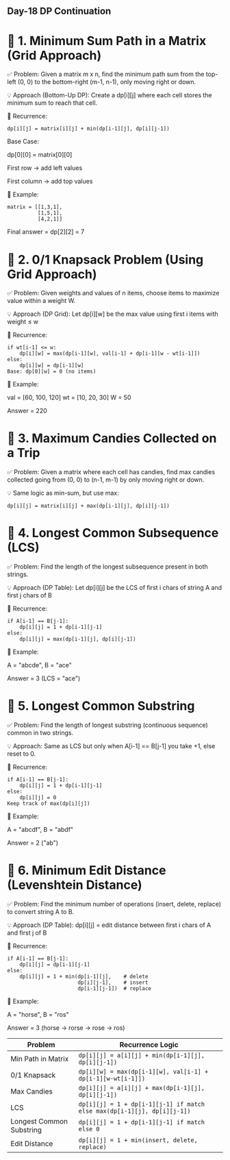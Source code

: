 ## Day-18 DP Continuation

# 🔶 1. Minimum Sum Path in a Matrix (Grid Approach)
✅ Problem:
Given a matrix m x n, find the minimum path sum from the top-left (0, 0) to the bottom-right (m-1, n-1), only moving right or down.

💡 Approach (Bottom-Up DP):
Create a dp[i][j] where each cell stores the minimum sum to reach that cell.

🔁 Recurrence:
```
dp[i][j] = matrix[i][j] + min(dp[i-1][j], dp[i][j-1])
```

Base Case:

dp[0][0] = matrix[0][0]

First row → add left values

First column → add top values

🧠 Example:

```
matrix = [[1,3,1],
          [1,5,1],
          [4,2,1]]
```

Final answer = dp[2][2] = 7

# 🔶 2. 0/1 Knapsack Problem (Using Grid Approach)
✅ Problem:
Given weights and values of n items, choose items to maximize value within a weight W.

💡 Approach (DP Grid):
Let dp[i][w] be the max value using first i items with weight ≤ w

🔁 Recurrence:
```
if wt[i-1] <= w:
    dp[i][w] = max(dp[i-1][w], val[i-1] + dp[i-1][w - wt[i-1]])
else:
    dp[i][w] = dp[i-1][w]
Base: dp[0][w] = 0 (no items)
```
🧠 Example:

val = [60, 100, 120]
wt = [10, 20, 30]
W = 50

Answer = 220

# 🔶 3. Maximum Candies Collected on a Trip
✅ Problem:
Given a matrix where each cell has candies, find max candies collected going from (0, 0) to (n-1, m-1) by only moving right or down.

💡 Same logic as min-sum, but use max:
```
dp[i][j] = matrix[i][j] + max(dp[i-1][j], dp[i][j-1])
```

# 🔶 4. Longest Common Subsequence (LCS)
✅ Problem:
Find the length of the longest subsequence present in both strings.

💡 Approach (DP Table):
Let dp[i][j] be the LCS of first i chars of string A and first j chars of B

🔁 Recurrence:
```
if A[i-1] == B[j-1]:
    dp[i][j] = 1 + dp[i-1][j-1]
else:
    dp[i][j] = max(dp[i-1][j], dp[i][j-1])
```
🧠 Example:

A = "abcde", B = "ace"

Answer = 3 (LCS = "ace")

# 🔶 5. Longest Common Substring
✅ Problem:
Find the length of longest substring (continuous sequence) common in two strings.

💡 Approach:
Same as LCS but only when A[i-1] == B[j-1] you take +1, else reset to 0.

🔁 Recurrence:
```
if A[i-1] == B[j-1]:
    dp[i][j] = 1 + dp[i-1][j-1]
else:
    dp[i][j] = 0
Keep track of max(dp[i][j])
```
🧠 Example:

A = "abcdf", B = "abdf"

Answer = 2 ("ab")

# 🔶 6. Minimum Edit Distance (Levenshtein Distance)
✅ Problem:
Find the minimum number of operations (insert, delete, replace) to convert string A to B.

💡 Approach (DP Table):
dp[i][j] = edit distance between first i chars of A and first j of B

🔁 Recurrence:
```
if A[i-1] == B[j-1]:
    dp[i][j] = dp[i-1][j-1]
else:
    dp[i][j] = 1 + min(dp[i-1][j],    # delete
                       dp[i][j-1],    # insert
                       dp[i-1][j-1])  # replace
```
🧠 Example:

A = "horse", B = "ros"

Answer = 3 (horse → rorse → rose → ros)

| Problem                  | Recurrence Logic                                                        |
| ------------------------ | ----------------------------------------------------------------------- |
| Min Path in Matrix       | `dp[i][j] = a[i][j] + min(dp[i-1][j], dp[i][j-1])`                      |
| 0/1 Knapsack             | `dp[i][w] = max(dp[i-1][w], val[i-1] + dp[i-1][w-wt[i-1]])`             |
| Max Candies              | `dp[i][j] = a[i][j] + max(dp[i-1][j], dp[i][j-1])`                      |
| LCS                      | `dp[i][j] = 1 + dp[i-1][j-1] if match else max(dp[i-1][j], dp[i][j-1])` |
| Longest Common Substring | `dp[i][j] = 1 + dp[i-1][j-1] if match else 0`                           |
| Edit Distance            | `dp[i][j] = 1 + min(insert, delete, replace)`                           |
